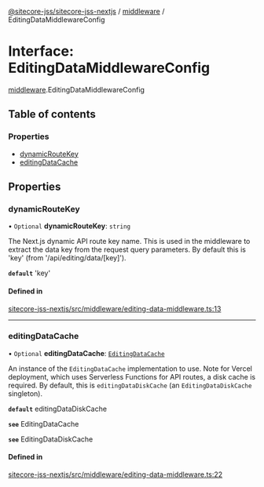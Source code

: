 [@sitecore-jss/sitecore-jss-nextjs](../README.md) / [middleware](../modules/middleware.md) / EditingDataMiddlewareConfig

# Interface: EditingDataMiddlewareConfig

[middleware](../modules/middleware.md).EditingDataMiddlewareConfig

## Table of contents

### Properties

- [dynamicRouteKey](middleware.EditingDataMiddlewareConfig.md#dynamicroutekey)
- [editingDataCache](middleware.EditingDataMiddlewareConfig.md#editingdatacache)

## Properties

### dynamicRouteKey

• `Optional` **dynamicRouteKey**: `string`

The Next.js dynamic API route key name. This is used in the middleware to extract the data
key from the request query parameters. By default this is 'key' (from '/api/editing/data/[key]').

**`default`** 'key'

#### Defined in

[sitecore-jss-nextjs/src/middleware/editing-data-middleware.ts:13](https://github.com/Sitecore/jss/blob/695577da/packages/sitecore-jss-nextjs/src/middleware/editing-data-middleware.ts#L13)

___

### editingDataCache

• `Optional` **editingDataCache**: [`EditingDataCache`](middleware.EditingDataCache.md)

An instance of the `EditingDataCache` implementation to use.
Note for Vercel deployment, which uses Serverless Functions for API routes, a disk cache is required.
By default, this is `editingDataDiskCache` (an `EditingDataDiskCache` singleton).

**`default`** editingDataDiskCache

**`see`** EditingDataCache

**`see`** EditingDataDiskCache

#### Defined in

[sitecore-jss-nextjs/src/middleware/editing-data-middleware.ts:22](https://github.com/Sitecore/jss/blob/695577da/packages/sitecore-jss-nextjs/src/middleware/editing-data-middleware.ts#L22)
